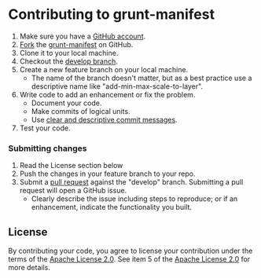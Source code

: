 # Contributing to grunt-manifest

1. Make sure you have a [GitHub account][1].
2. [Fork][2] the [grunt-manifest](../../) on GitHub.
3. Clone it to your local machine.
4. Checkout the [develop branch](../../tree/develop).
5. Create a new feature branch on your local machine.
    * The name of the branch doesn't matter, but as a best practice use a descriptive name like "add-min-max-scale-to-layer".
6. Write code to add an enhancement or fix the problem.  
    * Document your code.
    * Make commits of logical units.
    * Use [clear and descriptive commit messages][3].
7. Test your code.

### Submitting changes
1. Read the License section below
2. Push the changes in your feature branch to your repo.
3. Submit a [pull request][4] against the "develop" branch.  Submitting a pull request will open a GitHub issue.
    * Clearly describe the issue including steps to reproduce; or if an enhancement, indicate the functionality you built.

## License
By contributing your code, you agree to license your contribution under the terms of the [Apache License 2.0](license.txt).  See item 5 of the [Apache License 2.0](license.txt) for more details.


[1]: https://github.com/signup/free
[2]: https://help.github.com/articles/fork-a-repo
[3]: http://tbaggery.com/2008/04/19/a-note-about-git-commit-messages.html
[4]: https://help.github.com/articles/using-pull-requests
